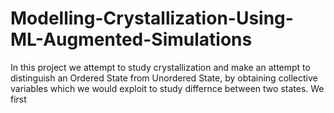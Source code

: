 # Modelling-Crystallization-Using-ML-Augmented-Simulations
In this project we attempt to study crystallization and make an attempt to distinguish an Ordered State from Unordered State, by obtaining collective variables which we would exploit to study differnce between two states.
We first
